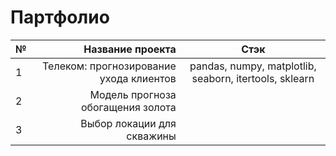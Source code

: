 # Партфолио

|   №   |  Название проекта | Стэк |
|:------|-------------:     | :-: |
|   1   |    Телеком: прогнозирование ухода клиентов        | pandas, numpy, matplotlib, seaborn, itertools, sklearn |
|   2   |     Модель прогноза обогащения золота      |
|   3   |    Выбор локации для скважины        |
